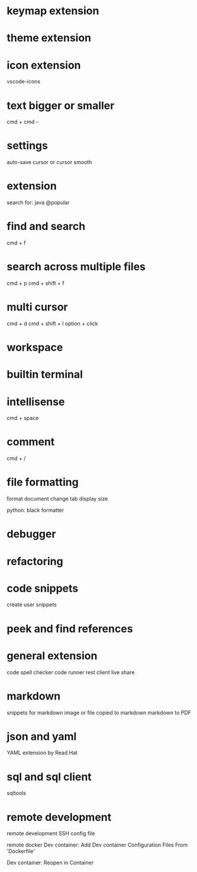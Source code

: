 # keymap extension

# theme extension

# icon extension
vscode-icons

# text bigger or smaller
cmd + 
cmd -

# settings
auto-save
cursor or cursor smooth

# extension
search for: java @popular

# find and search 
cmd + f

# search across multiple files
cmd + p
cmd + shift + f

# multi cursor
cmd + d
cmd + shift + l
option + click

# workspace

# builtin terminal

# intellisense
cmd + space

# comment
cmd + /

# file formatting
format document
change tab display size

python: black formatter

# debugger

# refactoring

# code snippets
create user snippets

# peek and find references

# general extension
code spell checker
code runner
rest client
live share

# markdown
snippets for markdown
image or file copied to markdown
markdown to PDF

# json and yaml
YAML extension by Read Hat

# sql and sql client
sqltools 

# remote development
remote development
SSH config file

remote docker
Dev container: Add Dev container Configuration Files
From 'Dockerfile'

Dev container: Reopen in Container






